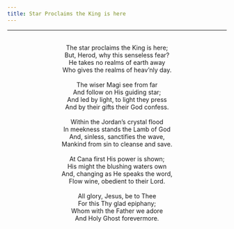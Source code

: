```yaml
---
title: Star Proclaims the King is here
---
```


---
<center>
<br/>
The star proclaims the King is here;<br/>
But, Herod, why this senseless fear?<br/>
He takes no realms of earth away<br/>
Who gives the realms of heav’nly day.<br/>
<br/>
The wiser Magi see from far<br/>
And follow on His guiding star;<br/>
And led by light, to light they press<br/>
And by their gifts their God confess.<br/>
<br/>
Within the Jordan’s crystal flood<br/>
In meekness stands the Lamb of God<br/>
And, sinless, sanctifies the wave,<br/>
Mankind from sin to cleanse and save.<br/>
<br/>
At Cana first His power is shown;<br/>
His might the blushing waters own<br/>
And, changing as He speaks the word,<br/>
Flow wine, obedient to their Lord.<br/>
<br/>
All glory, Jesus, be to Thee<br/>
For this Thy glad epiphany;<br/>
Whom with the Father we adore<br/>
And Holy Ghost forevermore.<br/>

</center>